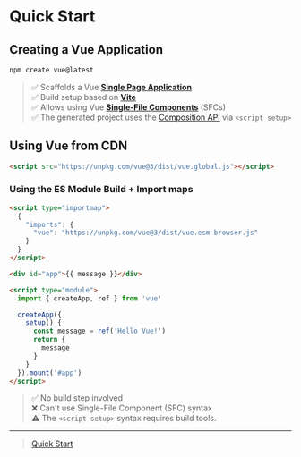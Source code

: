 # Quick Start

## Creating a Vue Application

```bash
npm create vue@latest
```

> ✅ Scaffolds a Vue [**Single Page Application**](https://vuejs.org/guide/extras/ways-of-using-vue#single-page-application-spa) <br/>
> ✅ Build setup based on [**Vite**](https://vitejs.dev/) <br/>
> ✅ Allows using Vue [**Single-File Components**](https://vuejs.org/guide/scaling-up/sfc) (SFCs) <br/>
> ✅ The generated project uses the [Composition API](https://vuejs.org/guide/introduction#composition-api) via `<script setup>` <br/>

## Using Vue from CDN

```html
<script src="https://unpkg.com/vue@3/dist/vue.global.js"></script>
```

### Using the ES Module Build + Import maps

```html
<script type="importmap">
  {
    "imports": {
      "vue": "https://unpkg.com/vue@3/dist/vue.esm-browser.js"
    }
  }
</script>

<div id="app">{{ message }}</div>

<script type="module">
  import { createApp, ref } from 'vue'

  createApp({
    setup() {
      const message = ref('Hello Vue!')
      return {
        message
      }
    }
  }).mount('#app')
</script>
```

> ✅ No build step involved <br/>
> ❌ Can't use Single-File Component (SFC) syntax <br/>
> ⚠️ The `<script setup>` syntax requires build tools. <br/>

---

> [Quick Start](https://vuejs.org/guide/quick-start.html)
